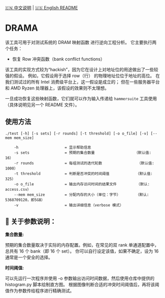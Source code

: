 [🇨🇳 中文说明](./README.zh-CN.md) | [🇺🇸 English README](./README.md)

# DRAMA

该工具可用于对测试系统的 DRAM 映射函数 进行逆向工程分析。
它主要执行两个任务：

- 恢复 Row 冲突函数（bank conflict functions）

该工具的实现方式较为“hackish”，因为它在设计上对地址位的用途做出了一些较强的假设。
例如，它假设用于选择 row（行） 的物理地址位位于地址的高位。
在我们测试过的所有 Intel 消费级平台上，这一假设是成立的；
但在一些服务器平台和 AMD Ryzen 处理器上，该假设的效果则不太理想。

一旦成功恢复这些映射函数，它们就可以作为输入传递给 `hammersuite` 工具使用（具体说明见另一个 README 文件）。


## 使用方法

```
./test [-h] [-s sets] [-r rounds] [-t threshold] [-o o_file] [-v] [--mem mem_size]

    -h                     = 显示帮助信息
    -s sets                = 预期的集合数量                  （默认值: 16）
    -r rounds              = 每组测试的迭代轮数                （默认值: 1000）
    -t threshold           = 判断是否冲突的时间阈值            （默认值: 325）
    -o o_file              = 输出内存访问时间的结果文件         （默认: access.csv）
    --mem mem_size         = 分配内存的大小（单位：字节）       （默认: 5368709120，即5GB）
    -v                     = 输出详细信息（verbose 模式）
```

## 📌 关于参数说明：

**集合数量:**

预期的集合数量取决于实际的内存配置。例如，在常见的双 rank 单通道配置中，总共有 16 个 bank（即 16 个 set）。
你可以自行设定该值，如果不确定，设为 16 通常是一个安全的选择。

**时间阈值:**

可以先运行一次程序并使用 -o 参数输出访问时间数据，然后使用仓库中提供的 histogram.py 脚本绘制直方图。
根据图像判断合适的冲突时间阈值后，再将该阈值作为参数传给程序进行精确测试。